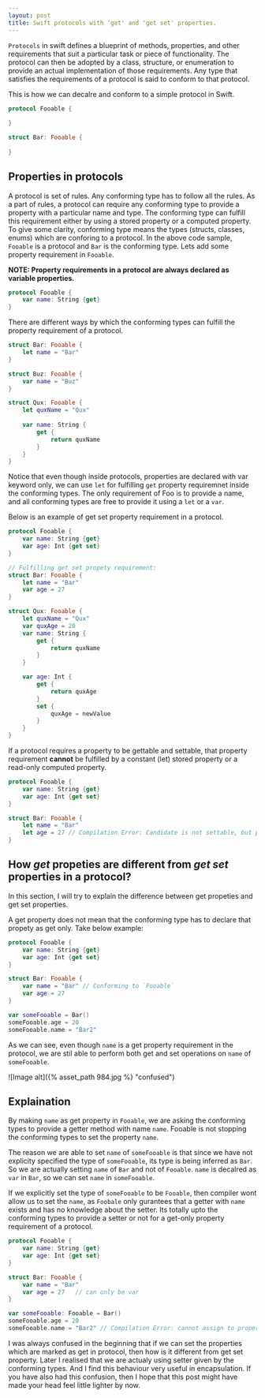 ```yaml
---
layout: post
title: Swift protocols with 'get' and 'get set' properties.
---
```


`Protocols` in swift defines a blueprint of methods, properties, and other requirements that suit a particular task or piece of functionality. The protocol can then be adopted by a class, structure, or enumeration to provide an actual implementation of those requirements. Any type that satisfies the requirements of a protocol is said to conform to that protocol.

This is how we can decalre and conform to a simple protocol in Swift.

```swift
protocol Fooable {
    
}

struct Bar: Fooable {
    
}

```

## Properties in protocols

A protocol is set of rules. Any conforming type has to follow all the rules. As a part of rules, a protocol can require any conforming type to provide a property with a particular name and type. The conforming type can fulfill this requirement either by using a stored property or a computed property. To give some clarity, conforming type means the types (structs, classes, enums) which are conforing to a protocol. In the above code sample, `Fooable` is a protocol and `Bar` is the conforming type. Lets add some property requirement in `Fooable`.

**NOTE: Property requirements in a protocol are always declared as variable properties.**

```swift
protocol Fooable {
    var name: String {get}
}

```
There are different ways by which the conforming types can fulfill the property requirement of a protocol.

```swift
struct Bar: Fooable {
    let name = "Bar"
}

struct Buz: Fooable {
    var name = "Buz"
}

struct Qux: Fooable {
    let quxName = "Qux"
    
    var name: String {
        get {
            return quxName
        }
    }
}

```

Notice that even though inside protocols, properties are declared with var keyword only, we can use `let` for fulfilling `get` property requiremnet inside the conforming types. The only requirement of Foo is to provide a name, and all conforming types are free to provide it using a `let` or a `var`. 

Below is an example of get set property requirement in a protocol.

```swift
protocol Fooable {
    var name: String {get}
    var age: Int {get set}
}

// Fulfilling get set propety requirement:
struct Bar: Fooable {
    let name = "Bar"
    var age = 27 
}

struct Qux: Fooable {
    let quxName = "Qux"
    var quxAge = 20
    var name: String {
        get {
            return quxName
        }
    }

    var age: Int {
        get {
            return quxAge
        }
        set {
        	quxAge = newValue
        }
    }
}

```

If a protocol requires a property to be gettable and settable, that property requirement **cannot** be fulfilled by a constant (let) stored property or a read-only computed property. 

```swift
protocol Fooable {
    var name: String {get}
    var age: Int {get set}
}

struct Bar: Fooable {
    let name = "Bar"
    let age = 27 // Compilation Error: Candidate is not settable, but protocol requires it.
}

```

## How *get* propeties are different from *get set* properties in a protocol?

In this section, I will try to explain the difference between get propeties and get set properties.

A get property does not mean that the conforming type has to declare that propety as get only. Take below example:


```swift
protocol Fooable {
    var name: String {get}
    var age: Int {get set}
}

struct Bar: Fooable {
    var name = "Bar" // Conforming to `Fooable`
    var age = 27 
}

var someFooable = Bar()
someFooable.age = 20
someFooable.name = "Bar2"

```

As we can see, even though `name` is a get property requirement in the protocol, we are stil able to perform both get and set operations on `name` of `someFooable`. 

![Image alt]({% asset_path 984.jpg %} "confused")

## Explaination
By making `name` as get property in `Fooable`, we are asking the conforming types to provide a getter method with name `name`. Fooable is not stopping the conforming types to set the property `name`. 

The reason we are able to set `name` of `someFooable` is that since we have not explicity specified the type of `someFooable`, its type is being inferred as `Bar`. So we are actually setting `name` of `Bar` and not of `Fooable`. `name` is decalred as `var` in `Bar`, so we can set `name` in `someFooable`.

If we explicitly set the type of `someFooable` to be `Fooable`, then compiler wont allow us to set the `name`, as `Foobale` only gurantees that a getter with `name` exists and has no knowledge about the setter. Its totally upto the conforming types to provide a setter or not for a get-only property requirement of a protocol.  


```swift
protocol Fooable {
    var name: String {get}
    var age: Int {get set}
}

struct Bar: Fooable {
    var name = "Bar"
    var age = 27   // can only be var
}

var someFooable: Fooable = Bar()
someFooable.age = 20
someFooable.name = "Bar2" // Compilation Error: cannot assign to property: 'name' is a get-only property

```

I was always confused in the beginning that if we can set the properties which are marked as get in protocol, then how is it different from get set property. Later I realised that we are actualy using setter given by the conforming types. And I find this behaviour very useful in encapsulation. If you have also had this confusion, then I hope that this post might have made your head feel little lighter by now.



